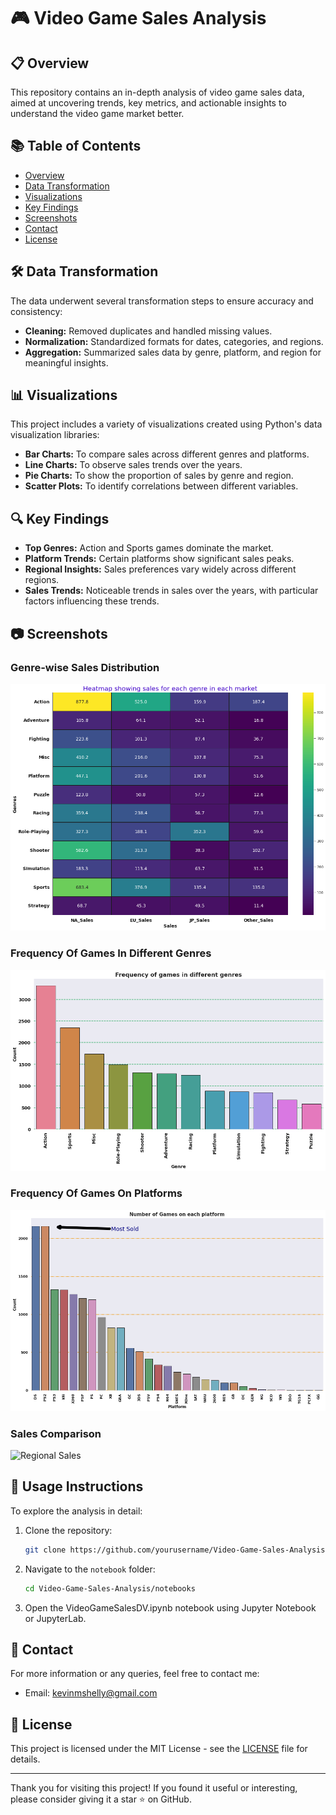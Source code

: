 # 🎮 Video Game Sales Analysis

## 📋 Overview
This repository contains an in-depth analysis of video game sales data, aimed at uncovering trends, key metrics, and actionable insights to understand the video game market better.

## 📚 Table of Contents
- [Overview](#-overview)
- [Data Transformation](#-data-transformation)
- [Visualizations](#-visualizations)
- [Key Findings](#-key-findings)
- [Screenshots](#-screenshots)
- [Contact](#-contact)
- [License](#-license)

## 🛠️ Data Transformation
The data underwent several transformation steps to ensure accuracy and consistency:
- **Cleaning:** Removed duplicates and handled missing values.
- **Normalization:** Standardized formats for dates, categories, and regions.
- **Aggregation:** Summarized sales data by genre, platform, and region for meaningful insights.

## 📊 Visualizations
This project includes a variety of visualizations created using Python's data visualization libraries:
- **Bar Charts:** To compare sales across different genres and platforms.
- **Line Charts:** To observe sales trends over the years.
- **Pie Charts:** To show the proportion of sales by genre and region.
- **Scatter Plots:** To identify correlations between different variables.

## 🔍 Key Findings
- **Top Genres:** Action and Sports games dominate the market.
- **Platform Trends:** Certain platforms show significant sales peaks.
- **Regional Insights:** Sales preferences vary widely across different regions.
- **Sales Trends:** Noticeable trends in sales over the years, with particular factors influencing these trends.

## 📷 Screenshots
### Genre-wise Sales Distribution
![Genre-wise Sales]( https://github.com/Escanor56/Data-Science-Project/blob/main/Docs/Sales%3AGenre.png)
### Frequency Of Games In Different Genres

![Frequency of Games per Genre](https://github.com/Escanor56/Data-Science-Project/blob/main/Docs/Games-Genres.png)

### Frequency Of Games On Platforms
![Frequency per Platform](https://github.com/Escanor56/Data-Science-Project/blob/main/Docs/Games%3APlatform.png)

### Sales Comparison
![Regional Sales]()

## 📝 Usage Instructions
To explore the analysis in detail:
1. Clone the repository:
   ```bash
   git clone https://github.com/yourusername/Video-Game-Sales-Analysis.git
   ```
2. Navigate to the `notebook` folder:
    ```bash
    cd Video-Game-Sales-Analysis/notebooks
    ```
3. Open the VideoGameSalesDV.ipynb notebook using Jupyter Notebook or JupyterLab.


## 📧 Contact
For more information or any queries, feel free to contact me:
- Email: [kevinmshelly@gmail.com](mailto:kevinmshelly@gmail.com)


## 📄 License
This project is licensed under the MIT License - see the [LICENSE](LICENSE) file for details.

---

Thank you for visiting this project! If you found it useful or interesting, please consider giving it a star ⭐️ on GitHub.
